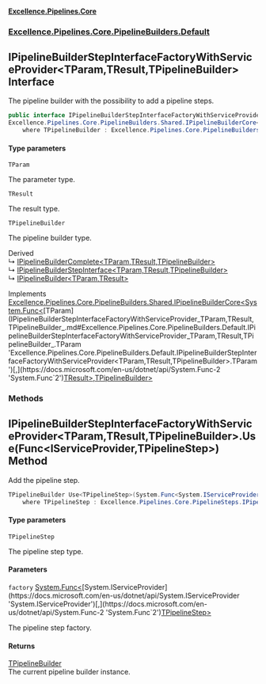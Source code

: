 #### [Excellence.Pipelines.Core](Excellence.Pipelines.md 'Excellence.Pipelines')
### [Excellence.Pipelines.Core.PipelineBuilders.Default](Excellence.Pipelines.md#Excellence.Pipelines.Core.PipelineBuilders.Default 'Excellence.Pipelines.Core.PipelineBuilders.Default')

## IPipelineBuilderStepInterfaceFactoryWithServiceProvider<TParam,TResult,TPipelineBuilder> Interface

The pipeline builder with the possibility to add a pipeline steps.

```csharp
public interface IPipelineBuilderStepInterfaceFactoryWithServiceProvider<TParam,TResult,out TPipelineBuilder> :
Excellence.Pipelines.Core.PipelineBuilders.Shared.IPipelineBuilderCore<System.Func<TParam, TResult>, TPipelineBuilder>
    where TPipelineBuilder : Excellence.Pipelines.Core.PipelineBuilders.Default.IPipelineBuilderStepInterfaceFactoryWithServiceProvider<TParam, TResult, TPipelineBuilder>
```
#### Type parameters

<a name='Excellence.Pipelines.Core.PipelineBuilders.Default.IPipelineBuilderStepInterfaceFactoryWithServiceProvider_TParam,TResult,TPipelineBuilder_.TParam'></a>

`TParam`

The parameter type.

<a name='Excellence.Pipelines.Core.PipelineBuilders.Default.IPipelineBuilderStepInterfaceFactoryWithServiceProvider_TParam,TResult,TPipelineBuilder_.TResult'></a>

`TResult`

The result type.

<a name='Excellence.Pipelines.Core.PipelineBuilders.Default.IPipelineBuilderStepInterfaceFactoryWithServiceProvider_TParam,TResult,TPipelineBuilder_.TPipelineBuilder'></a>

`TPipelineBuilder`

The pipeline builder type.

Derived  
&#8627; [IPipelineBuilderComplete&lt;TParam,TResult,TPipelineBuilder&gt;](IPipelineBuilderComplete_TParam,TResult,TPipelineBuilder_.md 'Excellence.Pipelines.Core.PipelineBuilders.Default.IPipelineBuilderComplete<TParam,TResult,TPipelineBuilder>')  
&#8627; [IPipelineBuilderStepInterface&lt;TParam,TResult,TPipelineBuilder&gt;](IPipelineBuilderStepInterface_TParam,TResult,TPipelineBuilder_.md 'Excellence.Pipelines.Core.PipelineBuilders.Default.IPipelineBuilderStepInterface<TParam,TResult,TPipelineBuilder>')  
&#8627; [IPipelineBuilder&lt;TParam,TResult&gt;](IPipelineBuilder_TParam,TResult_.md 'Excellence.Pipelines.Core.PipelineBuilders.IPipelineBuilder<TParam,TResult>')

Implements [Excellence.Pipelines.Core.PipelineBuilders.Shared.IPipelineBuilderCore&lt;](IPipelineBuilderCore_TPipelineDelegate,TPipelineBuilder_.md 'Excellence.Pipelines.Core.PipelineBuilders.Shared.IPipelineBuilderCore<TPipelineDelegate,TPipelineBuilder>')[System.Func&lt;](https://docs.microsoft.com/en-us/dotnet/api/System.Func-2 'System.Func`2')[TParam](IPipelineBuilderStepInterfaceFactoryWithServiceProvider_TParam,TResult,TPipelineBuilder_.md#Excellence.Pipelines.Core.PipelineBuilders.Default.IPipelineBuilderStepInterfaceFactoryWithServiceProvider_TParam,TResult,TPipelineBuilder_.TParam 'Excellence.Pipelines.Core.PipelineBuilders.Default.IPipelineBuilderStepInterfaceFactoryWithServiceProvider<TParam,TResult,TPipelineBuilder>.TParam')[,](https://docs.microsoft.com/en-us/dotnet/api/System.Func-2 'System.Func`2')[TResult](IPipelineBuilderStepInterfaceFactoryWithServiceProvider_TParam,TResult,TPipelineBuilder_.md#Excellence.Pipelines.Core.PipelineBuilders.Default.IPipelineBuilderStepInterfaceFactoryWithServiceProvider_TParam,TResult,TPipelineBuilder_.TResult 'Excellence.Pipelines.Core.PipelineBuilders.Default.IPipelineBuilderStepInterfaceFactoryWithServiceProvider<TParam,TResult,TPipelineBuilder>.TResult')[&gt;](https://docs.microsoft.com/en-us/dotnet/api/System.Func-2 'System.Func`2')[,](IPipelineBuilderCore_TPipelineDelegate,TPipelineBuilder_.md 'Excellence.Pipelines.Core.PipelineBuilders.Shared.IPipelineBuilderCore<TPipelineDelegate,TPipelineBuilder>')[TPipelineBuilder](IPipelineBuilderStepInterfaceFactoryWithServiceProvider_TParam,TResult,TPipelineBuilder_.md#Excellence.Pipelines.Core.PipelineBuilders.Default.IPipelineBuilderStepInterfaceFactoryWithServiceProvider_TParam,TResult,TPipelineBuilder_.TPipelineBuilder 'Excellence.Pipelines.Core.PipelineBuilders.Default.IPipelineBuilderStepInterfaceFactoryWithServiceProvider<TParam,TResult,TPipelineBuilder>.TPipelineBuilder')[&gt;](IPipelineBuilderCore_TPipelineDelegate,TPipelineBuilder_.md 'Excellence.Pipelines.Core.PipelineBuilders.Shared.IPipelineBuilderCore<TPipelineDelegate,TPipelineBuilder>')
### Methods

<a name='Excellence.Pipelines.Core.PipelineBuilders.Default.IPipelineBuilderStepInterfaceFactoryWithServiceProvider_TParam,TResult,TPipelineBuilder_.Use_TPipelineStep_(System.Func_System.IServiceProvider,TPipelineStep_)'></a>

## IPipelineBuilderStepInterfaceFactoryWithServiceProvider<TParam,TResult,TPipelineBuilder>.Use<TPipelineStep>(Func<IServiceProvider,TPipelineStep>) Method

Add the pipeline step.

```csharp
TPipelineBuilder Use<TPipelineStep>(System.Func<System.IServiceProvider,TPipelineStep> factory)
    where TPipelineStep : Excellence.Pipelines.Core.PipelineSteps.IPipelineStep<TParam, TResult>;
```
#### Type parameters

<a name='Excellence.Pipelines.Core.PipelineBuilders.Default.IPipelineBuilderStepInterfaceFactoryWithServiceProvider_TParam,TResult,TPipelineBuilder_.Use_TPipelineStep_(System.Func_System.IServiceProvider,TPipelineStep_).TPipelineStep'></a>

`TPipelineStep`

The pipeline step type.
#### Parameters

<a name='Excellence.Pipelines.Core.PipelineBuilders.Default.IPipelineBuilderStepInterfaceFactoryWithServiceProvider_TParam,TResult,TPipelineBuilder_.Use_TPipelineStep_(System.Func_System.IServiceProvider,TPipelineStep_).factory'></a>

`factory` [System.Func&lt;](https://docs.microsoft.com/en-us/dotnet/api/System.Func-2 'System.Func`2')[System.IServiceProvider](https://docs.microsoft.com/en-us/dotnet/api/System.IServiceProvider 'System.IServiceProvider')[,](https://docs.microsoft.com/en-us/dotnet/api/System.Func-2 'System.Func`2')[TPipelineStep](IPipelineBuilderStepInterfaceFactoryWithServiceProvider_TParam,TResult,TPipelineBuilder_.md#Excellence.Pipelines.Core.PipelineBuilders.Default.IPipelineBuilderStepInterfaceFactoryWithServiceProvider_TParam,TResult,TPipelineBuilder_.Use_TPipelineStep_(System.Func_System.IServiceProvider,TPipelineStep_).TPipelineStep 'Excellence.Pipelines.Core.PipelineBuilders.Default.IPipelineBuilderStepInterfaceFactoryWithServiceProvider<TParam,TResult,TPipelineBuilder>.Use<TPipelineStep>(System.Func<System.IServiceProvider,TPipelineStep>).TPipelineStep')[&gt;](https://docs.microsoft.com/en-us/dotnet/api/System.Func-2 'System.Func`2')

The pipeline step factory.

#### Returns
[TPipelineBuilder](IPipelineBuilderStepInterfaceFactoryWithServiceProvider_TParam,TResult,TPipelineBuilder_.md#Excellence.Pipelines.Core.PipelineBuilders.Default.IPipelineBuilderStepInterfaceFactoryWithServiceProvider_TParam,TResult,TPipelineBuilder_.TPipelineBuilder 'Excellence.Pipelines.Core.PipelineBuilders.Default.IPipelineBuilderStepInterfaceFactoryWithServiceProvider<TParam,TResult,TPipelineBuilder>.TPipelineBuilder')  
The current pipeline builder instance.